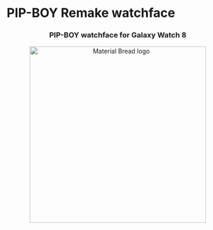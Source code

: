 # PIP-BOY Remake watchface
<h3 align="center">PIP-BOY watchface for Galaxy Watch 8</h3> 
<p align="center">
    <img width="400" src="https://github.com/user-attachments/assets/fa7738ba-2721-4e00-be98-a916fa113636" alt="Material Bread logo">
</p>
